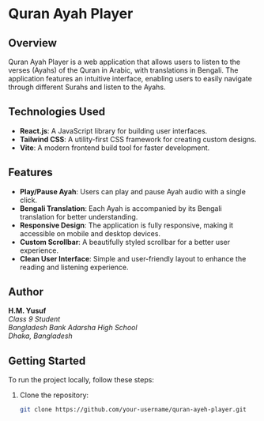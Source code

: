 # Quran Ayah Player

## Overview
Quran Ayah Player is a web application that allows users to listen to the verses (Ayahs) of the Quran in Arabic, with translations in Bengali. The application features an intuitive interface, enabling users to easily navigate through different Surahs and listen to the Ayahs.

## Technologies Used
- **React.js**: A JavaScript library for building user interfaces.
- **Tailwind CSS**: A utility-first CSS framework for creating custom designs.
- **Vite**: A modern frontend build tool for faster development.

## Features
- **Play/Pause Ayah**: Users can play and pause Ayah audio with a single click.
- **Bengali Translation**: Each Ayah is accompanied by its Bengali translation for better understanding.
- **Responsive Design**: The application is fully responsive, making it accessible on mobile and desktop devices.
- **Custom Scrollbar**: A beautifully styled scrollbar for a better user experience.
- **Clean User Interface**: Simple and user-friendly layout to enhance the reading and listening experience.

## Author
**H.M. Yusuf**  
*Class 9 Student*  
*Bangladesh Bank Adarsha High School*  
*Dhaka, Bangladesh*  

## Getting Started
To run the project locally, follow these steps:

1. Clone the repository:
   ```bash
   git clone https://github.com/your-username/quran-ayeh-player.git
